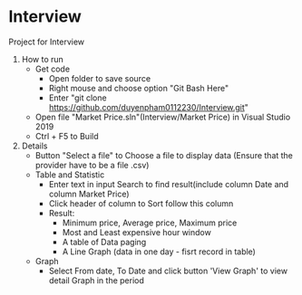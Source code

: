 # Interview
Project for Interview
1. How to run
    * Get code
       - Open folder to save source
       - Right mouse and choose option "Git Bash Here"
       - Enter "git clone https://github.com/duyenpham0112230/Interview.git"
    * Open file "Market Price.sln"(Interview/Market Price) in Visual Studio 2019
    * Ctrl + F5 to Build
2. Details
    * Button "Select a file" to Choose a file to display data (Ensure that the provider have to be a file .csv)
    * Table and Statistic
      - Enter text in input Search to find result(include column Date and column Market Price)
      - Click header of column to Sort follow this column
      - Result:
          + Minimum price, Average price, Maximum price
          + Most and Least expensive hour window
          + A table of Data paging
          + A Line Graph (data in one day - fisrt record in table)
    * Graph
      - Select From date, To Date and click button 'View Graph' to view detail Graph in the period
    

